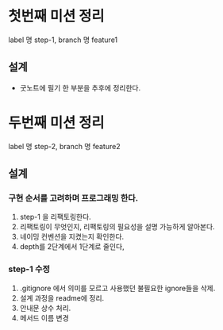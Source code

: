 # 첫번째 미션 정리
label 명 step-1, branch 명 feature1
## 설계
- 굿노트에 필기 한 부분을 추후에 정리한다.

# 두번째 미션 정리
label 명 step-2, branch 명 feature2

## 설계
### 구현 순서를 고려하며 프로그래밍 한다.
1. step-1 을 리팩토링한다.
2. 리팩토링이 무엇인지, 리팩토링의 필요성을 설명 가능하게 알아본다.
3. 네이밍 컨벤션을 지켰는지 확인한다.
4. depth를 2단계에서 1단계로 줄인다,

### step-1 수정
1. .gitignore 에서 의미를 모르고 사용했던 불필요한 ignore들을 삭제.
2. 설계 과정을 readme에 정리.
3. 안내문 상수 처리.
4. 메서드 이름 변경
